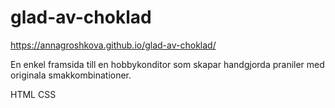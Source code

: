 # glad-av-choklad

https://annagroshkova.github.io/glad-av-choklad/

En enkel framsida till en hobbykonditor som skapar handgjorda praniler med originala smakkombinationer.

HTML
CSS
